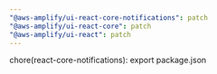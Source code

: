 ```yaml
---
"@aws-amplify/ui-react-core-notifications": patch
"@aws-amplify/ui-react-core": patch
"@aws-amplify/ui-react": patch
---
```


chore(react-core-notifications): export package.json
